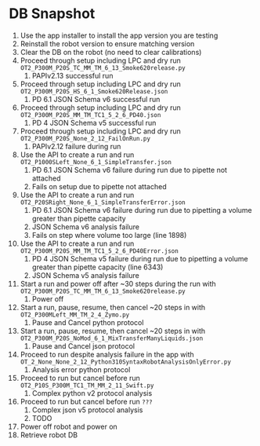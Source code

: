 # DB Snapshot

1. Use the app installer to install the app version you are testing
1. Reinstall the robot version to ensure matching version
1. Clear the DB on the robot (no need to clear calibrations)
1. Proceed through setup including LPC and dry run `OT2_P300M_P20S_TC_MM_TM_6_13_Smoke620release.py`
    1. PAPIv2.13 successful run
1. Proceed through setup including LPC and dry run `OT2_P300M_P20S_HS_6_1_Smoke620Release.json`
    1. PD 6.1 JSON Schema v6 successful run
1. Proceed through setup including LPC and dry run `OT2_P300M_P20S_MM_TM_TC1_5_2_6_PD40.json`
    1. PD 4 JSON Schema v5 successful run
1. Proceed through setup including LPC and dry run `OT2_P300M_P20S_None_2_12_FailOnRun.py`
    1. PAPIv2.12 failure during run
1. Use the API to create a run and run `OT2_P1000SLeft_None_6_1_SimpleTransfer.json`
    1. PD 6.1 JSON Schema v6 failure during run due to pipette not attached
    1. Fails on setup due to pipette not attached
1. Use the API to create a run and run `OT2_P20SRight_None_6_1_SimpleTransferError.json`
    1. PD 6.1 JSON Schema v6 failure during run due to pipetting a volume greater than pipette capacity
    1. JSON Schema v6 analysis failure
    1. Fails on step where volume too large (line 1898)
1. Use the API to create a run and run `OT2_P300M_P20S_MM_TM_TC1_5_2_6_PD40Error.json`
    1. PD 4 JSON Schema v5 failure during run due to pipetting a volume greater than pipette capacity (line 6343)
    1. JSON Schema v5 analysis failure
1. Start a run and power off after ~30 steps during the run with `OT2_P300M_P20S_TC_MM_TM_6_13_Smoke620release.py`
    1. Power off
1. Start a run, pause, resume, then cancel ~20 steps in with `OT2_P300MLeft_MM_TM_2_4_Zymo.py`
    1. Pause and Cancel python protocol
1. Start a run, pause, resume, then cancel ~20 steps in with `OT2_P300M_P20S_NoMod_6_1_MixTransferManyLiquids.json`
    1. Pause and Cancel json protocol
1. Proceed to run despite analysis failure in the app with `OT_2_None_None_2_12_Python310SyntaxRobotAnalysisOnlyError.py`
    1. Analysis error python protocol
1. Proceed to run but cancel before run `OT2_P10S_P300M_TC1_TM_MM_2_11_Swift.py`
    1. Complex python v2 protocol analysis
1. Proceed to run but cancel before run `???`
    1. Complex json v5 protocol analysis
    1. TODO
1. Power off robot and power on
1. Retrieve robot DB
